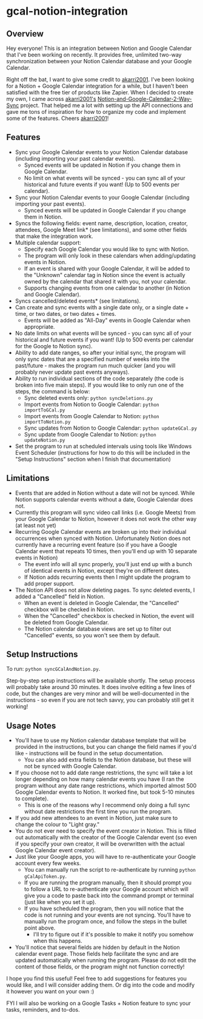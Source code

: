 # gcal-notion-integration

## Overview

Hey everyone! This is an integration between Notion and Google Calendar that I've been working on recently. It provides free, unlimited two-way synchronization between your Notion Calendar database and your Google Calendar.

Right off the bat, I want to give some credit to [akarri2001](https://github.com/akarri2001). I've been looking for a Notion + Google Calendar integration for a while, but I haven't been satisfied with the free tier of products like Zapier. When I decided to create my own, I came across [akarri2001's](https://github.com/akarri2001) [Notion-and-Google-Calendar-2-Way-Sync](https://github.com/akarri2001/Notion-and-Google-Calendar-2-Way-Sync) project. That helped me a lot with setting up the API connections and gave me tons of inspiration for how to organize my code and implement some of the features. Cheers [akarri2001](https://github.com/akarri2001)!

## Features
- Sync your Google Calendar events to your Notion Calendar database (including importing your past calendar events).
  - Synced events will be updated in Notion if you change them in Google Calendar.
  - No limit on what events will be synced - you can sync all of your historical and future events if you want! (Up to 500 events per calendar).
- Sync your Notion Calendar events to your Google Calendar (including importing your past events).
  - Synced events will be updated in Google Calendar if you change them in Notion.
- Syncs the following fields: event name, description, location, creator, attendees, Google Meet link* (see limitations), and some other fields that make the integration work.
- Multiple calendar support:
  - Specify each Google Calendar you would like to sync with Notion.
  - The program will only look in these calendars when adding/updating events in Notion.
  - If an event is shared with your Google Calendar, it will be added to the "Unknown" calendar tag in Notion since the event is actually owned by the calendar that shared it with you, not your calendar.
  - Supports changing events from one calendar to another (in Notion and Google Calendar).
- Syncs cancelled/deleted events* (see limitations).
- Can create and sync events with a single date only, or a single date + time, or two dates, or two dates + times.
  - Events will be added as "All-Day" events in Google Calendar when appropriate.
- No date limits on what events will be synced - you can sync all of your historical and future events if you want! (Up to 500 events per calendar for the Google to Notion sync).
- Ability to add date ranges, so after your initial sync, the program will only sync dates that are a specified number of weeks into the past/future - makes the program run much quicker (and you will probably never update past events anyways).
- Ability to run individual sections of the code separately (the code is broken into five main steps). If you would like to only run one of the steps, the command is below:
  - Sync deleted events only: `python syncDeletions.py`
  - Import events from Notion to Google Calendar: `python importToGCal.py`
  - Import events from Google Calendar to Notion: `python importToNotion.py`
  - Sync updates from Notion to Google Calendar: `python updateGCal.py`
  - Sync update from Google Calendar to Notion: `python updateNotion.py`
- Set the program to run at scheduled intervals using tools like Windows Event Scheduler (instructions for how to do this will be included in the "Setup Instructions" section when I finish that documentation)

## Limitations
- Events that are added in Notion without a date will not be synced. While Notion supports calendar events without a date, Google Calendar does not.
- Currently this program will sync video call links (i.e. Google Meets) from your Google Calendar to Notion, however it does not work the other way (at least not yet)
- Recurring Google Calendar events are broken up into their individual occurrences when synced with Notion. Unfortunately Notion does not currently have a recurring event feature (so if you have a Google Calendar event that repeats 10 times, then you'll end up with 10 separate events in Notion)
  - The event info will all sync properly, you'll just end up with a bunch of identical events in Notion, except they're on different dates.
  - If Notion adds recurring events then I might update the program to add proper support.
- The Notion API does not allow deleting pages. To sync deleted events, I added a "Cancelled" field in Notion.
  - When an event is deleted in Google Calendar, the "Cancelled" checkbox will be checked in Notion.
  - When the "Cancelled" checkbox is checked in Notion, the event will be deleted from Google Calendar.
  - The Notion calendar database views are set up to filter out "Cancelled" events, so you won't see them by default.

## Setup Instructions

To run: `python syncGCalAndNotion.py`.

Step-by-step setup instructions will be available shortly. The setup process will probably take around 30 minutes. It does involve editing a few lines of code, but the changes are very minor and will be well-documented in the instructions - so even if you are not tech savvy, you can probably still get it working!

## Usage Notes
- You'll have to use my Notion calendar database template that will be provided in the instructions, but you can change the field names if you'd like - instructions will be found in the setup documentation.
  - You can also add extra fields to the Notion database, but these will not be synced with Google Calendar.
- If you choose not to add date range restrictions, the sync will take a lot longer depending on how many calendar events you have (I ran the program without any date range restrictions, which imported almost 500 Google Calendar events to Notion. It worked fine, but took 5-10 minutes to complete).
  - This is one of the reasons why I recommend only doing a full sync without date restrictions the first time you run the program.
- If you add new attendees to an event in Notion, just make sure to change the colour to "Light gray."
- You do not ever need to specify the event creator in Notion. This is filled out automatically with the creator of the Google Calendar event (so even if you specify your own creator, it will be overwritten with the actual Google Calendar event creator).
- Just like your Google apps, you will have to re-authenticate your Google account every few weeks.
  - You can manually run the script to re-authenticate by running `python gCalApiToken.py`.
  - If you are running the program manually, then it should prompt you to follow a URL to re-authenticate your Google account which will give you a code to paste back into the command prompt or terminal (just like when you set it up).
  - If you have scheduled the program, then you will notice that the code is not running and your events are not syncing. You'll have to manually run the program once, and follow the steps in the bullet point above.
    - I'll try to figure out if it's possible to make it notify you somehow when this happens.
- You'll notice that several fields are hidden by default in the Notion calendar event page. Those fields help facilitate the sync and are updated automatically when running the program. Please do not edit the content of those fields, or the program might not function correctly!

I hope you find this useful! Feel free to add suggestions for features you would like, and I will consider adding them. Or dig into the code and modify it however you want on your own :)

FYI I will also be working on a Google Tasks + Notion feature to sync your tasks, reminders, and to-dos.
